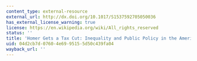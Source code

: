 ```yaml
---
content_type: external-resource
external_url: http://dx.doi.org/10.1017/S1537592705050036
has_external_license_warning: true
license: https://en.wikipedia.org/wiki/All_rights_reserved
status: ''
title: 'Homer Gets a Tax Cut: Inequality and Public Policy in the American Mind'
uid: 04d2cb7d-0760-4e69-9515-5d50c439fa04
wayback_url: ''
---
```

